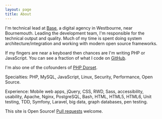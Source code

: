 ```yaml
---
layout: page
title: About
---
```


I'm technical lead at [Base](http://wearebase.com), a digital agency in Westbourne, near Bournemouth. Leading the development team, I'm responsible for the technical output and quality. Much of my time is spent doing system architecture/integration and working with modern open source frameworks.

If my fingers are near a keyboard then chances are I'm writing PHP or JavaScript. You can see a fraction of what I code on [GitHub](https://github.com/dave1010).

I'm also one of the cofounders of [PHP Dorset](http://www.phpdorset.co.uk).

Specialties: PHP, MySQL, JavaScript, Linux, Security, Performance, Open Source.

Experience: Mobile web apps, jQuery, CSS, RWD, Sass, accessibility, usability, Apache, Nginx, PostgreSQL, Bash, HTML, HTML5, HTML6, Unit testing, TDD, Symfony, Laravel, big data, graph databases, pen testing.

This site is Open Source! [Pull requests](https://github.com/dave1010/dave1010.github.io) welcome.
